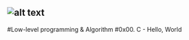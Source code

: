 ![alt text](http://www.alloweb.org/wp-content/uploads/2017/11/logo_holberton_school_startup_levee_fonds_alloweb-1.jpg)
---
#Low-level programming & Algorithm
#0x00. C - Hello, World
